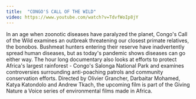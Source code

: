 ```yaml
---
title:  "CONGO'S CALL OF THE WILD"
video: https://www.youtube.com/watch?v=TdvfWoIp8jY
---
```

In an age when zoonotic diseases have paralyzed the planet, Congo's Call of the Wild examines an outbreak threatening our closest primate relatives, the bonobos. Bushmeat hunters entering their reserve have inadvertently spread human diseases, but as today's pandemic shows diseases can go either way. The hour long documentary also looks at efforts to protect Africa's largest rainforest - Congo's Salonga National Park and examines controversies surrounding anti-poaching patrols and community conservation efforts. Directed by Olivier Grancher, Darbaitar Mohamed, Katya Katondolo and Andrew Tkach, the upcoming film is part of the Giving Nature a Voice series of environmental films made in Africa.